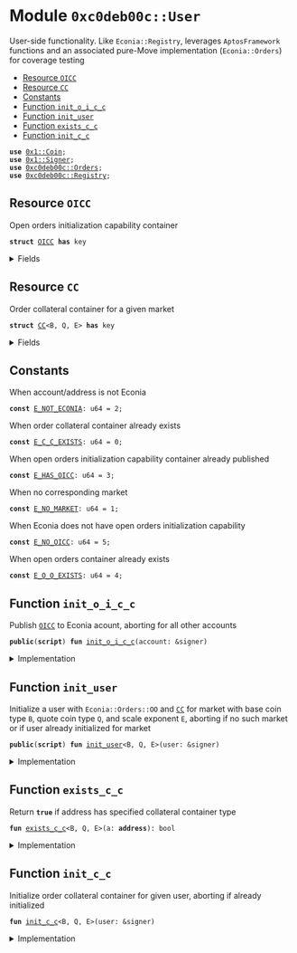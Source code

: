 
<a name="0xc0deb00c_User"></a>

# Module `0xc0deb00c::User`

User-side functionality. Like <code>Econia::Registry</code>, leverages
<code>AptosFramework</code> functions and an associated pure-Move
implementation (<code>Econia::Orders</code>) for coverage testing


-  [Resource `OICC`](#0xc0deb00c_User_OICC)
-  [Resource `CC`](#0xc0deb00c_User_CC)
-  [Constants](#@Constants_0)
-  [Function `init_o_i_c_c`](#0xc0deb00c_User_init_o_i_c_c)
-  [Function `init_user`](#0xc0deb00c_User_init_user)
-  [Function `exists_c_c`](#0xc0deb00c_User_exists_c_c)
-  [Function `init_c_c`](#0xc0deb00c_User_init_c_c)


<pre><code><b>use</b> <a href="../../../build/AptosFramework/docs/Coin.md#0x1_Coin">0x1::Coin</a>;
<b>use</b> <a href="../../../build/MoveStdlib/docs/Signer.md#0x1_Signer">0x1::Signer</a>;
<b>use</b> <a href="Orders.md#0xc0deb00c_Orders">0xc0deb00c::Orders</a>;
<b>use</b> <a href="Registry.md#0xc0deb00c_Registry">0xc0deb00c::Registry</a>;
</code></pre>



<a name="0xc0deb00c_User_OICC"></a>

## Resource `OICC`

Open orders initialization capability container


<pre><code><b>struct</b> <a href="User.md#0xc0deb00c_User_OICC">OICC</a> <b>has</b> key
</code></pre>



<details>
<summary>Fields</summary>


<dl>
<dt>
<code>o_i_c: <a href="Orders.md#0xc0deb00c_Orders_OrdersInitCap">Orders::OrdersInitCap</a></code>
</dt>
<dd>

</dd>
</dl>


</details>

<a name="0xc0deb00c_User_CC"></a>

## Resource `CC`

Order collateral container for a given market


<pre><code><b>struct</b> <a href="User.md#0xc0deb00c_User_CC">CC</a>&lt;B, Q, E&gt; <b>has</b> key
</code></pre>



<details>
<summary>Fields</summary>


<dl>
<dt>
<code>b_a: u64</code>
</dt>
<dd>
 Indivisible subunits of base coins available to withdraw
</dd>
<dt>
<code>b_c: <a href="../../../build/AptosFramework/docs/Coin.md#0x1_Coin_Coin">Coin::Coin</a>&lt;B&gt;</code>
</dt>
<dd>
 Base coins held as collateral
</dd>
<dt>
<code>q_a: u64</code>
</dt>
<dd>
 Indivisible subunits of quote coins available to withdraw
</dd>
<dt>
<code>q_c: <a href="../../../build/AptosFramework/docs/Coin.md#0x1_Coin_Coin">Coin::Coin</a>&lt;Q&gt;</code>
</dt>
<dd>
 Quote coins held as collateral
</dd>
</dl>


</details>

<a name="@Constants_0"></a>

## Constants


<a name="0xc0deb00c_User_E_NOT_ECONIA"></a>

When account/address is not Econia


<pre><code><b>const</b> <a href="User.md#0xc0deb00c_User_E_NOT_ECONIA">E_NOT_ECONIA</a>: u64 = 2;
</code></pre>



<a name="0xc0deb00c_User_E_C_C_EXISTS"></a>

When order collateral container already exists


<pre><code><b>const</b> <a href="User.md#0xc0deb00c_User_E_C_C_EXISTS">E_C_C_EXISTS</a>: u64 = 0;
</code></pre>



<a name="0xc0deb00c_User_E_HAS_OICC"></a>

When open orders initialization capability container already
published


<pre><code><b>const</b> <a href="User.md#0xc0deb00c_User_E_HAS_OICC">E_HAS_OICC</a>: u64 = 3;
</code></pre>



<a name="0xc0deb00c_User_E_NO_MARKET"></a>

When no corresponding market


<pre><code><b>const</b> <a href="User.md#0xc0deb00c_User_E_NO_MARKET">E_NO_MARKET</a>: u64 = 1;
</code></pre>



<a name="0xc0deb00c_User_E_NO_OICC"></a>

When Econia does not have open orders initialization capability


<pre><code><b>const</b> <a href="User.md#0xc0deb00c_User_E_NO_OICC">E_NO_OICC</a>: u64 = 5;
</code></pre>



<a name="0xc0deb00c_User_E_O_O_EXISTS"></a>

When open orders container already exists


<pre><code><b>const</b> <a href="User.md#0xc0deb00c_User_E_O_O_EXISTS">E_O_O_EXISTS</a>: u64 = 4;
</code></pre>



<a name="0xc0deb00c_User_init_o_i_c_c"></a>

## Function `init_o_i_c_c`

Publish <code><a href="User.md#0xc0deb00c_User_OICC">OICC</a></code> to Econia acount, aborting for all other accounts


<pre><code><b>public</b>(<b>script</b>) <b>fun</b> <a href="User.md#0xc0deb00c_User_init_o_i_c_c">init_o_i_c_c</a>(account: &signer)
</code></pre>



<details>
<summary>Implementation</summary>


<pre><code><b>public</b>(<b>script</b>) <b>fun</b> <a href="User.md#0xc0deb00c_User_init_o_i_c_c">init_o_i_c_c</a>(
    account: &signer
) {
    // Assert account is Econia
    <b>assert</b>!(s_a_o(account) == @Econia, <a href="User.md#0xc0deb00c_User_E_NOT_ECONIA">E_NOT_ECONIA</a>);
    // Assert capability container not already initialized
    <b>assert</b>!(!<b>exists</b>&lt;<a href="User.md#0xc0deb00c_User_OICC">OICC</a>&gt;(@Econia), <a href="User.md#0xc0deb00c_User_E_HAS_OICC">E_HAS_OICC</a>);
    // Move orders initialization capability container <b>to</b> account
    <b>move_to</b>(account, <a href="User.md#0xc0deb00c_User_OICC">OICC</a>{o_i_c: o_g_o_i_c(account)});
}
</code></pre>



</details>

<a name="0xc0deb00c_User_init_user"></a>

## Function `init_user`

Initialize a user with <code>Econia::Orders::OO</code> and <code><a href="User.md#0xc0deb00c_User_CC">CC</a></code> for market
with base coin type <code>B</code>, quote coin type <code>Q</code>, and scale exponent
<code>E</code>, aborting if no such market or if user already initialized
for market


<pre><code><b>public</b>(<b>script</b>) <b>fun</b> <a href="User.md#0xc0deb00c_User_init_user">init_user</a>&lt;B, Q, E&gt;(user: &signer)
</code></pre>



<details>
<summary>Implementation</summary>


<pre><code><b>public</b>(<b>script</b>) <b>fun</b> <a href="User.md#0xc0deb00c_User_init_user">init_user</a>&lt;B, Q, E&gt;(
    user: &signer
) <b>acquires</b> <a href="User.md#0xc0deb00c_User_OICC">OICC</a> {
    <b>assert</b>!(r_i_r&lt;B, Q, E&gt;(), <a href="User.md#0xc0deb00c_User_E_NO_MARKET">E_NO_MARKET</a>); // Assert market <b>exists</b>
    <b>let</b> user_addr = s_a_o(user); // Get user <b>address</b>
    // Assert user does not already have collateral container
    <b>assert</b>!(!<b>exists</b>&lt;<a href="User.md#0xc0deb00c_User_CC">CC</a>&lt;B, Q, E&gt;&gt;(user_addr), <a href="User.md#0xc0deb00c_User_E_C_C_EXISTS">E_C_C_EXISTS</a>);
    // Assert user does not already have open orders
    <b>assert</b>!(!o_e_o&lt;B, Q, E&gt;(user_addr), <a href="User.md#0xc0deb00c_User_E_O_O_EXISTS">E_O_O_EXISTS</a>);
    // Assert Econia account <b>has</b> orders initialization capability
    <b>assert</b>!(<b>exists</b>&lt;<a href="User.md#0xc0deb00c_User_OICC">OICC</a>&gt;(@Econia), <a href="User.md#0xc0deb00c_User_E_NO_OICC">E_NO_OICC</a>);
    // Pack empty collateral container
    <b>let</b> o_c = <a href="User.md#0xc0deb00c_User_CC">CC</a>&lt;B, Q, E&gt;{b_c: c_z&lt;B&gt;(), b_a: 0, q_c: c_z&lt;Q&gt;(), q_a: 0};
    <b>move_to</b>&lt;<a href="User.md#0xc0deb00c_User_CC">CC</a>&lt;B, Q, E&gt;&gt;(user, o_c); // Move <b>to</b> user account
    // Borrow immutable reference <b>to</b> open orders init capability
    <b>let</b> o_i_c = &<b>borrow_global</b>&lt;<a href="User.md#0xc0deb00c_User_OICC">OICC</a>&gt;(@Econia).o_i_c;
    // Initialize empty open orders container under user account
    o_i_o&lt;B, Q, E&gt;(user, r_s_f&lt;E&gt;(), o_i_c);
}
</code></pre>



</details>

<a name="0xc0deb00c_User_exists_c_c"></a>

## Function `exists_c_c`

Return <code><b>true</b></code> if address has specified collateral container type


<pre><code><b>fun</b> <a href="User.md#0xc0deb00c_User_exists_c_c">exists_c_c</a>&lt;B, Q, E&gt;(a: <b>address</b>): bool
</code></pre>



<details>
<summary>Implementation</summary>


<pre><code><b>fun</b> <a href="User.md#0xc0deb00c_User_exists_c_c">exists_c_c</a>&lt;B, Q, E&gt;(a: <b>address</b>): bool {<b>exists</b>&lt;<a href="User.md#0xc0deb00c_User_CC">CC</a>&lt;B, Q, E&gt;&gt;(a)}
</code></pre>



</details>

<a name="0xc0deb00c_User_init_c_c"></a>

## Function `init_c_c`

Initialize order collateral container for given user, aborting
if already initialized


<pre><code><b>fun</b> <a href="User.md#0xc0deb00c_User_init_c_c">init_c_c</a>&lt;B, Q, E&gt;(user: &signer)
</code></pre>



<details>
<summary>Implementation</summary>


<pre><code><b>fun</b> <a href="User.md#0xc0deb00c_User_init_c_c">init_c_c</a>&lt;B, Q, E&gt;(
    user: &signer,
) {
    // Assert user does not already have order collateral for market
    <b>assert</b>!(!<a href="User.md#0xc0deb00c_User_exists_c_c">exists_c_c</a>&lt;B, Q, E&gt;(s_a_o(user)), <a href="User.md#0xc0deb00c_User_E_C_C_EXISTS">E_C_C_EXISTS</a>);
    // Assert given market <b>has</b> actually been registered
    <b>assert</b>!(r_i_r&lt;B, Q, E&gt;(), <a href="User.md#0xc0deb00c_User_E_NO_MARKET">E_NO_MARKET</a>);
    // Pack empty collateral container
    <b>let</b> o_c = <a href="User.md#0xc0deb00c_User_CC">CC</a>&lt;B, Q, E&gt;{b_c: c_z&lt;B&gt;(), b_a: 0, q_c: c_z&lt;Q&gt;(), q_a: 0};
    <b>move_to</b>&lt;<a href="User.md#0xc0deb00c_User_CC">CC</a>&lt;B, Q, E&gt;&gt;(user, o_c); // Move <b>to</b> user account
}
</code></pre>



</details>
